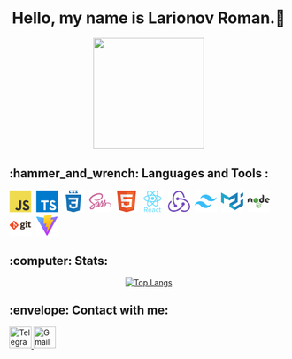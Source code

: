 
<div id="header" align="center">
  <h1>Hello, my name is Larionov Roman.👋</h1>
  <img src="https://media.tenor.com/dHk-LfzHrtwAAAAi/linux-computer.gif" width="200" height="200"/>
  
</div>
<div align="left">
 <h2 align="left">:hammer_and_wrench: Languages and Tools :</h2>
  <div>
    <img src="https://github.com/devicons/devicon/blob/master/icons/javascript/javascript-original.svg" title="JavaScript" alt="JavaScript" width="40" height="40"/>&nbsp;
    <img src="https://github.com/devicons/devicon/blob/master/icons/typescript/typescript-plain.svg" title="Typescript" **alt="Typescript" width="40" height="40"/>&nbsp;
    <img src="https://github.com/devicons/devicon/blob/master/icons/css3/css3-plain-wordmark.svg"  title="CSS3" alt="CSS" width="40" height="40"/>&nbsp;
    <img src="https://github.com/devicons/devicon/blob/master/icons/sass/sass-original.svg"  title="SASS" alt="SASS" width="40" height="40"/>&nbsp;
    <img src="https://github.com/devicons/devicon/blob/master/icons/html5/html5-original.svg" title="HTML5" alt="HTML" width="40" height="40"/>&nbsp;
   <img src="https://github.com/devicons/devicon/blob/master/icons/react/react-original-wordmark.svg" title="React" alt="React" width="40" height="40"/>&nbsp;
   <img src="https://github.com/devicons/devicon/blob/master/icons/redux/redux-original.svg" title="Redux" alt="Redux " width="40" height="40"/>&nbsp;
    <img src="https://github.com/devicons/devicon/blob/master/icons/tailwindcss/tailwindcss-original.svg" title="Tailwindcss" alt="Tailwindcss" width="40" height="40"/>&nbsp;
   <img src="https://github.com/devicons/devicon/blob/master/icons/materialui/materialui-original.svg" title="Material UI" alt="Material UI" width="40" height="40"/>&nbsp;
   <img src="https://github.com/devicons/devicon/blob/master/icons/nodejs/nodejs-original-wordmark.svg" title="NodeJS" alt="NodeJS" width="40" height="40"/>&nbsp;
  <img src="https://github.com/devicons/devicon/blob/master/icons/git/git-original-wordmark.svg" title="Git" **alt="Git" width="40" height="40"/>&nbsp;
   <img src="https://github.com/devicons/devicon/blob/master/icons/vitejs/vitejs-original.svg" title="Vite.js" **alt="Vite.js" width="40" height="40"/>&nbsp;
</div>
</div>
<div align="center">
  <h2 align="left"> :computer: Stats:</h2>
  
  [![Top Langs](https://github-readme-stats.vercel.app/api/top-langs/?username=rommarioo&layout=compact&theme=vision-friendly-dark)](https://github.com/anuraghazra/github-readme-stats)
</div>
<div align="left">
   <h2 align="left"> :envelope: Сontact with me:</h2>
  <a href="https://t.me/rommanlarionov" text-decoration="none"> 
    <img src="https://github.com/gauravghongde/social-icons/blob/master/SVG/Color/Telegram.svg" title="Telegramm" **alt="Telegram" width="40" height="40"/>
  </a>
  <a href="mailto:rommalarionov00@gmail.com" text-decoration="none"> 
    <img src="https://github.com/gauravghongde/social-icons/blob/master/SVG/Color/Gmail.svg" title="Gmail" **alt="Gmail" width="40" height="40"/>
  </a>
</div>

